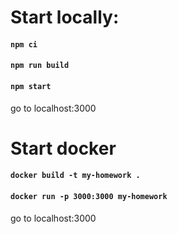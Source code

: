 # Start locally:

#### `npm ci`
#### `npm run build`
#### `npm start`

go to localhost:3000


# Start docker 

#### `docker build -t my-homework .`
#### `docker run -p 3000:3000 my-homework`

go to localhost:3000

